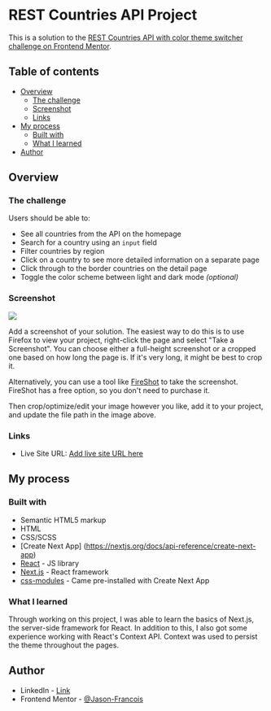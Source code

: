 # REST Countries API Project

This is a solution to the [REST Countries API with color theme switcher challenge on Frontend Mentor](https://www.frontendmentor.io/challenges/rest-countries-api-with-color-theme-switcher-5cacc469fec04111f7b848ca).

## Table of contents

- [Overview](#overview)
  - [The challenge](#the-challenge)
  - [Screenshot](#screenshot)
  - [Links](#links)
- [My process](#my-process)
  - [Built with](#built-with)
  - [What I learned](#what-i-learned)
- [Author](#author)

## Overview

### The challenge

Users should be able to:

- See all countries from the API on the homepage
- Search for a country using an `input` field
- Filter countries by region
- Click on a country to see more detailed information on a separate page
- Click through to the border countries on the detail page
- Toggle the color scheme between light and dark mode *(optional)*

### Screenshot

![](./screenshot.jpg)

Add a screenshot of your solution. The easiest way to do this is to use Firefox to view your project, right-click the page and select "Take a Screenshot". You can choose either a full-height screenshot or a cropped one based on how long the page is. If it's very long, it might be best to crop it.

Alternatively, you can use a tool like [FireShot](https://getfireshot.com/) to take the screenshot. FireShot has a free option, so you don't need to purchase it. 

Then crop/optimize/edit your image however you like, add it to your project, and update the file path in the image above.


### Links
- Live Site URL: [Add live site URL here](https://your-live-site-url.com)

## My process

### Built with

- Semantic HTML5 markup
- HTML
- CSS/SCSS
- [Create Next App] (https://nextjs.org/docs/api-reference/create-next-app)
- [React](https://reactjs.org/) - JS library
- [Next.js](https://nextjs.org/) - React framework
- [css-modules](https://github.com/css-modules/css-modules) - Came pre-installed with Create Next App


### What I learned
Through working on this project, I was able to learn the basics of Next.js, the server-side framework for React. In addition to this, I also got some experience working with React's Context API. Context was used to persist the theme throughout the pages.

## Author

- LinkedIn - [Link](https://www.linkedin.com/in/jasonc-francois/)
- Frontend Mentor - [@Jason-Francois](https://www.frontendmentor.io/profile/Jason-Francois)

